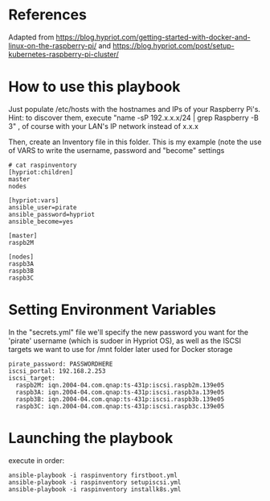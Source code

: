 # References
Adapted from https://blog.hypriot.com/getting-started-with-docker-and-linux-on-the-raspberry-pi/
and https://blog.hypriot.com/post/setup-kubernetes-raspberry-pi-cluster/

# How to use this playbook
Just populate /etc/hosts with the hostnames and IPs of your Raspberry Pi's.
Hint: to discover them, execute "name -sP 192.x.x.x/24 | grep Raspberry -B 3" , of course with your LAN's IP network instead of x.x.x

Then, create an Inventory file in this folder. This is my example (note the use of VARS to write the username, password and "become" settings
```
# cat raspinventory 
[hypriot:children]
master
nodes

[hypriot:vars]
ansible_user=pirate
ansible_password=hypriot
ansible_become=yes

[master]
raspb2M

[nodes]
raspb3A
raspb3B
raspb3C
```

# Setting Environment Variables

In the "secrets.yml" file we'll specify the new password you want for the 'pirate' username (which is sudoer in Hypriot OS), as well as the ISCSI targets we want to use for /mnt folder later used for Docker storage
```
pirate_password: PASSWORDHERE
iscsi_portal: 192.168.2.253
iscsi_target:
  raspb2M: iqn.2004-04.com.qnap:ts-431p:iscsi.raspb2m.139e05
  raspb3A: iqn.2004-04.com.qnap:ts-431p:iscsi.raspb3a.139e05
  raspb3B: iqn.2004-04.com.qnap:ts-431p:iscsi.raspb3b.139e05
  raspb3C: iqn.2004-04.com.qnap:ts-431p:iscsi.raspb3c.139e05
```


# Launching the playbook
execute in order:
```
ansible-playbook -i raspinventory firstboot.yml
ansible-playbook -i raspinventory setupiscsi.yml 
ansible-playbook -i raspinventory installk8s.yml 
```
